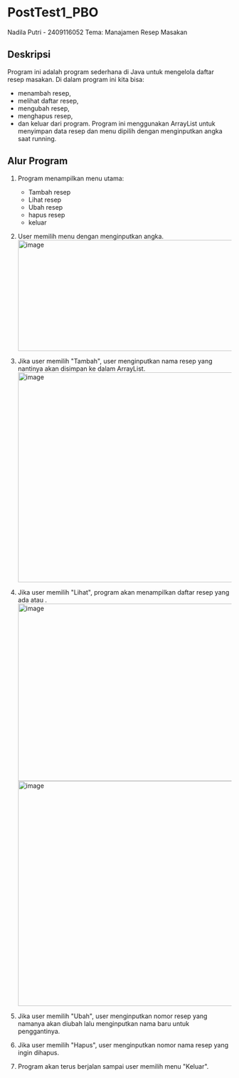 # PostTest1_PBO
Nadila Putri - 2409116052 
Tema: Manajamen Resep Masakan

## Deskripsi
Program ini adalah program sederhana di Java untuk mengelola daftar resep masakan.
Di dalam program ini kita bisa:
- menambah resep,
- melihat daftar resep,
- mengubah resep,
- menghapus resep,
- dan keluar dari program.
Program ini menggunakan ArrayList untuk menyimpan data resep dan menu dipilih dengan menginputkan angka saat running.

## Alur Program
1. Program menampilkan menu utama:
   - Tambah resep
   - Lihat resep
   - Ubah resep
   - hapus resep
   - keluar
2. User memilih menu dengan menginputkan angka.
   <img width="754" height="249" alt="image" src="https://github.com/user-attachments/assets/153e502d-2ae4-4e30-8f52-ab9df9637ef2" />
3. Jika user memilih "Tambah", user menginputkan nama resep yang nantinya akan disimpan ke dalam ArrayList.
   <img width="1298" height="471" alt="image" src="https://github.com/user-attachments/assets/26b1d7b2-9fa6-4592-a399-bb81f28903fb" />
4. Jika user memilih "Lihat", program akan menampilkan daftar resep yang ada atau .
   <img width="1194" height="398" alt="image" src="https://github.com/user-attachments/assets/7f252fcf-c68b-460c-8ed2-b4ac7747e110" />
   <img width="1212" height="505" alt="image" src="https://github.com/user-attachments/assets/d486d5a8-d5fc-4e8a-912e-bd77e180ac54" />
5. Jika user memilih "Ubah", user menginputkan nomor resep yang namanya akan diubah lalu menginputkan nama baru untuk penggantinya.
   
6. Jika user memilih "Hapus", user menginputkan nomor nama resep yang ingin dihapus.
   
7. Program akan terus berjalan sampai user memilih menu "Keluar".
